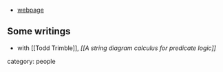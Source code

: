
* [webpage](http://people.cs.uchicago.edu/~brady/)

## Some writings

* with [[Todd Trimble]], _[[A string diagram calculus for predicate logic]]_

category: people
